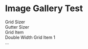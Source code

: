 # Image Gallery Test

<div class="grid">
  <!-- .grid-sizer & .gutter-sizer empty elements
    only used for element sizing -->
  <div class="grid-sizer">Grid Sizer</div>
  <div class="gutter-sizer">Gutter Sizer</div>
  <div class="grid-item">Grid Item</div>
  <div class="grid-item grid-item--width2">Double Width Grid Item 1</div>
  ...
</div>